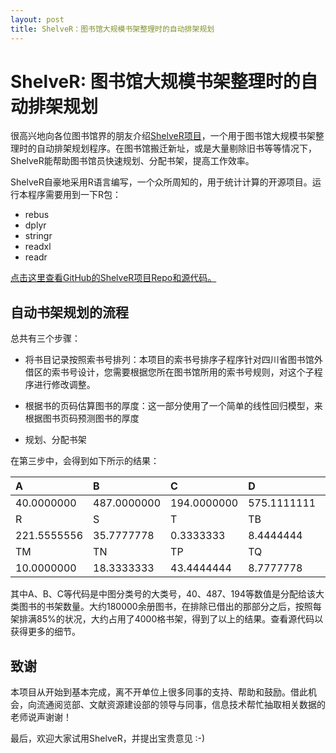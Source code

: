 ```yaml
---
layout: post
title: ShelveR：图书馆大规模书架整理时的自动排架规划
---
```


# ShelveR: 图书馆大规模书架整理时的自动排架规划

很高兴地向各位图书馆界的朋友介绍[ShelveR项目](https://github.com/scanthony/ShelveR-Automated-Shelving-Planning-for-Libraries)，一个用于图书馆大规模书架整理时的自动排架规划程序。在图书馆搬迁新址，或是大量剔除旧书等等情况下，ShelveR能帮助图书馆员快速规划、分配书架，提高工作效率。

ShelveR自豪地采用R语言编写，一个众所周知的，用于统计计算的开源项目。运行本程序需要用到一下R包： 

* rebus
* dplyr
* stringr
* readxl
* readr

[点击这里查看GitHub的ShelveR项目Repo和源代码。](https://github.com/scanthony/ShelveR-Automated-Shelving-Planning-for-Libraries)

## 自动书架规划的流程

总共有三个步骤： 

* 将书目记录按照索书号排列：本项目的索书号排序子程序针对四川省图书馆外借区的索书号设计，您需要根据您所在图书馆所用的索书号规则，对这个子程序进行修改调整。

* 根据书的页码估算图书的厚度：这一部分使用了一个简单的线性回归模型，来根据图书页码预测图书的厚度
* 规划、分配书架

在第三步中，会得到如下所示的结果： 

| A           | B           | C           | D           | E          | F           | G           | K           | N          | O          | P          | Q          |
| :---------- | :---------- | :---------- | :---------- | :--------- | :---------- | :---------- | :---------- | :--------- | :--------- | :--------- | :--------- |
| 40.0000000  | 487.0000000 | 194.0000000 | 575.1111111 | 71.2222222 | 657.0000000 | 317.6666667 | 920.6666667 | 25.6666667 | 34.5555556 | 25.3333333 | 23.5555556 |
| R           | S           | T           | TB          | TD         | TE          | TF          | TG          | TH         | TJ         | TK         | TL         |
| 221.5555556 | 35.7777778  | 0.3333333   | 8.4444444   | 0.3333333  | 0.6666667   | 0.4444444   | 6.5555556   | 5.5555556  | 0.5555556  | 2.1111111  | 0.8888889  |
| TM          | TN          | TP          | TQ          | TS         | TU          | TV          | U           | V          | X          | Z          |            |
| 10.0000000  | 18.3333333  | 43.4444444  | 8.7777778   | 81.5555556 | 37.7777778  | 3.0000000   | 21.6666667  | 3.7777778  | 26.3333333 | 47.0000000 |            |

其中A、B、C等代码是中图分类号的大类号，40、487、194等数值是分配给该大类图书的书架数量。大约180000余册图书，在排除已借出的那部分之后，按照每架排满85%的状况，大约占用了4000格书架，得到了以上的结果。查看源代码以获得更多的细节。

## 致谢
 
本项目从开始到基本完成，离不开单位上很多同事的支持、帮助和鼓励。借此机会，向流通阅览部、文献资源建设部的领导与同事，信息技术帮忙抽取相关数据的老师说声谢谢！

最后，欢迎大家试用ShelveR，并提出宝贵意见 :-)
